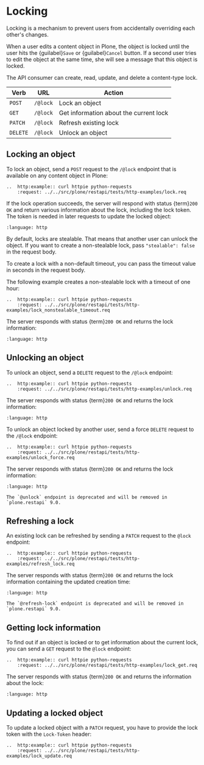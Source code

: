 # Locking

Locking is a mechanism to prevent users from accidentally overriding each other's changes.

When a user edits a content object in Plone, the object is locked until the user hits the {guilabel}`Save` or {guilabel}`Cancel` button.
If a second user tries to edit the object at the same time, she will see a message that this object is locked.

The API consumer can create, read, update, and delete a content-type lock.

| Verb     | URL      | Action                                 |
| -------- | -------- | -------------------------------------- |
| `POST`   | `/@lock` | Lock an object                         |
| `GET`    | `/@lock` | Get information about the current lock |
| `PATCH`  | `/@lock` | Refresh existing lock                  |
| `DELETE` | `/@lock` | Unlock an object                       |


## Locking an object

To lock an object, send a `POST` request to the `/@lock` endpoint that is available on any content object in Plone:

```{eval-rst}
..  http:example:: curl httpie python-requests
    :request: ../../src/plone/restapi/tests/http-examples/lock.req
```

If the lock operation succeeds, the server will respond with status {term}`200 OK` and return various information about the lock, including the lock token.
The token is needed in later requests to update the locked object:

```{literalinclude} ../../src/plone/restapi/tests/http-examples/lock.resp
:language: http
```

By default, locks are stealable.
That means that another user can unlock the object.
If you want to create a non-stealable lock, pass `"stealable": false` in the request body.

To create a lock with a non-default timeout, you can pass the timeout value in seconds in the request body.

The following example creates a non-stealable lock with a timeout of one hour:

```{eval-rst}
..  http:example:: curl httpie python-requests
    :request: ../../src/plone/restapi/tests/http-examples/lock_nonstealable_timeout.req
```

The server responds with status {term}`200 OK` and returns the lock information:

```{literalinclude} ../../src/plone/restapi/tests/http-examples/lock_nonstealable_timeout.resp
:language: http
```


## Unlocking an object

To unlock an object, send a `DELETE` request to the `/@lock` endpoint:

```{eval-rst}
..  http:example:: curl httpie python-requests
    :request: ../../src/plone/restapi/tests/http-examples/unlock.req
```

The server responds with status {term}`200 OK` and returns the lock information:

```{literalinclude} ../../src/plone/restapi/tests/http-examples/unlock.resp
:language: http
```

To unlock an object locked by another user, send a force `DELETE` request to the `/@lock` endpoint:

```{eval-rst}
..  http:example:: curl httpie python-requests
    :request: ../../src/plone/restapi/tests/http-examples/unlock_force.req
```

The server responds with status {term}`200 OK` and returns the lock information:

```{literalinclude} ../../src/plone/restapi/tests/http-examples/unlock_force.resp
:language: http
```

```{warning}
The `@unlock` endpoint is deprecated and will be removed in `plone.restapi` 9.0.
```


## Refreshing a lock

An existing lock can be refreshed by sending a `PATCH` request to the `@lock` endpoint:

```{eval-rst}
..  http:example:: curl httpie python-requests
    :request: ../../src/plone/restapi/tests/http-examples/refresh_lock.req
```

The server responds with status {term}`200 OK` and returns the lock information containing the updated creation time:

```{literalinclude} ../../src/plone/restapi/tests/http-examples/refresh_lock.resp
:language: http
```

```{warning}
The `@refresh-lock` endpoint is deprecated and will be removed in `plone.restapi` 9.0.
```


## Getting lock information

To find out if an object is locked or to get information about the current lock, you can send a `GET` request to the `@lock` endpoint:

```{eval-rst}
..  http:example:: curl httpie python-requests
    :request: ../../src/plone/restapi/tests/http-examples/lock_get.req
```

The server responds with status {term}`200 OK` and returns the information about the lock:

```{literalinclude} ../../src/plone/restapi/tests/http-examples/lock_get.resp
:language: http
```


## Updating a locked object

To update a locked object with a `PATCH` request, you have to provide the lock token with the `Lock-Token` header:

```{eval-rst}
..  http:example:: curl httpie python-requests
    :request: ../../src/plone/restapi/tests/http-examples/lock_update.req
```
